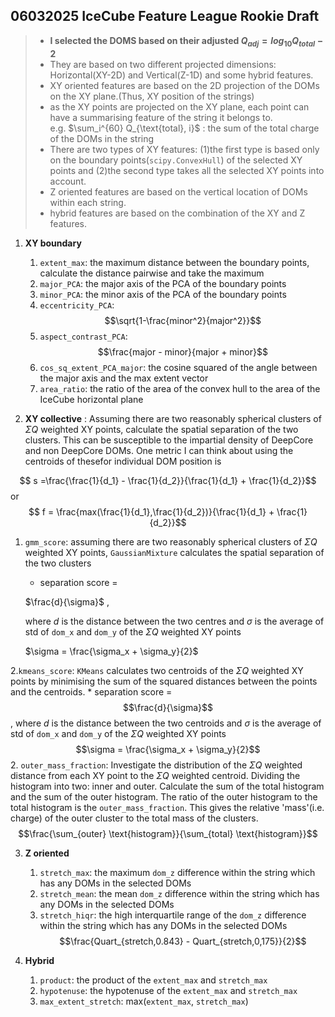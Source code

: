## 06032025 IceCube Feature League Rookie Draft
> * **I selected the DOMS based on their adjusted $Q_{adj} = log_{10}Q_{total} -2$**
> * They are based on two different projected dimensions: Horizontal(XY-2D) and Vertical(Z-1D) and some hybrid features.
> * XY oriented features are based on the 2D projection of the DOMs on the XY plane.(Thus, XY position of the strings)
> * as the XY points are projected on the XY plane, each point can have a summarising feature of the string it belongs to.  
> e.g. $\sum_i^{60} Q_{\text{total}, i}$ : the sum of the total charge of the DOMs in the string
> * There are two types of XY features: (1)the first type is based only on the boundary points(`scipy.ConvexHull`) of the selected XY points and (2)the second type takes all the selected XY points into account.
> * Z oriented features are based on the vertical location of DOMs within each string.
> * hybrid features are based on the combination of the XY and Z features.

1. **XY boundary**
   1. `extent_max`: the maximum distance between the boundary points, calculate the distance pairwise and take the maximum
   2. `major_PCA`: the major axis of the PCA of the boundary points
   3. `minor_PCA`: the minor axis of the PCA of the boundary points
   4. `eccentricity_PCA`: 
   $$\sqrt{1-\frac{minor^2}{major^2}}$$
   5. `aspect_contrast_PCA`: 
   $$\frac{major - minor}{major + minor}$$
   6. `cos_sq_extent_PCA_major`: the cosine squared of the angle between the major axis and the max extent vector
   7. `area_ratio`: the ratio of the area of the convex hull to the area of the IceCube horizontal plane

2. **XY collective** : Assuming there are two reasonably spherical clusters of $\Sigma Q$ weighted XY points, calculate the spatial separation of the two clusters. This can be susceptible to the impartial density of DeepCore and non DeepCore DOMs. One metric I can think about using the centroids of thesefor individual DOM position is 

$$ s =\frac{\frac{1}{d_1} - \frac{1}{d_2}}{\frac{1}{d_1} + \frac{1}{d_2}}$$ 
or 
$$ f = \frac{max(\frac{1}{d_1},\frac{1}{d_2})}{\frac{1}{d_1} + \frac{1}{d_2}}$$

   1. `gmm_score`: assuming there are two reasonably spherical clusters of $\Sigma Q$ weighted XY points, `GaussianMixture` calculates the spatial separation of the two clusters
       * separation score =   

       $\frac{d}{\sigma}$ ,   

       where $d$ is the distance between the two centres and $\sigma$ is the average of std of `dom_x` and `dom_y` of the $\Sigma Q$ weighted XY points   
       
       $\sigma = \frac{\sigma_x + \sigma_y}{2}$

   2.`kmeans_score`: `KMeans` calculates two centroids of the $\Sigma Q$ weighted XY points by minimising the sum of the squared distances between the points and the centroids. 
      * separation score = $$\frac{d}{\sigma}$$, where $d$ is the distance between the two centroids and $\sigma$ is the average of std of `dom_x` and `dom_y` of the $\Sigma Q$ weighted XY points $$\sigma = \frac{\sigma_x + \sigma_y}{2}$$
    2. `outer_mass_fraction`: Investigate the distribution of the $\Sigma Q$ weighted distance from each XY point to the $\Sigma Q$ weighted centroid. Dividing the histogram into two: inner and outer. Calculate the sum of the total histogram and the sum of the outer histogram. The ratio of the outer histogram to the total histogram is the `outer_mass_fraction`. This gives the relative 'mass'(i.e. charge) of the outer cluster to the total mass of the clusters.
    $$\frac{\sum_{outer} \text{histogram}}{\sum_{total} \text{histogram}}$$

3. **Z oriented**
   1. `stretch_max`: the maximum `dom_z` difference within the string which has any DOMs in the selected DOMs
   2. `stretch_mean`: the mean `dom_z` difference within the string which has any DOMs in the selected DOMs
   3. `stretch_hiqr`: the high interquartile range of the `dom_z` difference within the string which has any DOMs in the selected DOMs
   $$\frac{Quart_{stretch,0.843} - Quart_{stretch,0,175}}{2}$$

4. **Hybrid**
   1. `product`: the product of the `extent_max` and `stretch_max`
   2. `hypotenuse`: the hypotenuse of the `extent_max` and `stretch_max`
   3. `max_extent_stretch`: max(`extent_max`, `stretch_max`)